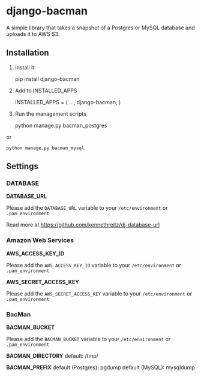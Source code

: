 # django-bacman #

A simple library that takes a snapshot of a Postgres or MySQL database and uploads it to AWS S3.

## Installation ##

1. Install it

    pip install django-bacman


2. Add to INSTALLED_APPS

    INSTALLED_APPS = (
        ...,
        django-bacman,
    )


3. Run the management scripts

    python manage.py bacman_postgres

or

    python manage.py bacman_mysql


## Settings ##

### DATABASE ###

**DATABASE_URL**

Please add the `DATABASE_URL` variable to your `/etc/environment` or `.pam_environment`

Read more at https://github.com/kennethreitz/dj-database-url


### Amazon Web Services ###

**AWS_ACCESS_KEY_ID**

Please add the `AWS_ACCESS_KEY_ID` variable to your `/etc/environment` or `.pam_environment`

**AWS_SECRET_ACCESS_KEY**

Please add the `AWS_SECRET_ACCESS_KEY` variable to your `/etc/environment` or `.pam_environment`


### BacMan ###

**BACMAN_BUCKET**

Please add the `BACMAN_BUCKET` variable to your `/etc/environment` or `.pam_environment`

**BACMAN_DIRECTORY**
default: /tmp/

**BACMAN_PREFIX**
default (Postgres): pgdump
default (MySQL): mysqldump